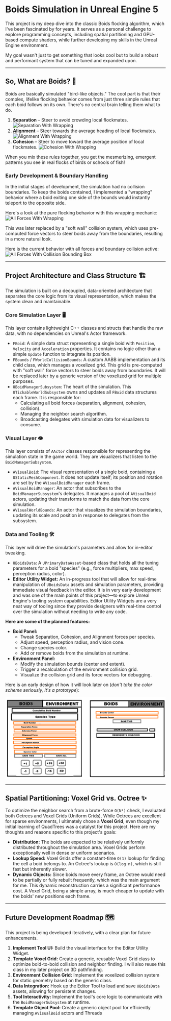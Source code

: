 # Boids Simulation in Unreal Engine 5

This project is my deep dive into the classic Boids flocking algorithm, which I've been fascinated by for years. It serves as a personal challenge to explore programming concepts, including spatial partitioning and GPU-based compute shaders, while further developing my skills in the Unreal Engine environment.

My goal wasn't just to get something that looks cool but to build a robust and performant system that can be tuned and expanded upon.

---

## So, What are Boids? 🤔

Boids are basically simulated "bird-like objects." The cool part is that their complex, lifelike flocking behavior comes from just three simple rules that each boid follows on its own. There's no central brain telling them what to do.

1.  **Separation** – Steer to avoid crowding local flockmates.
![Separation With Wrapping](Content/Assets/Github/Gifs/SeparationWithWrapping.gif)
2.  **Alignment** – Steer towards the average heading of local flockmates.
![Alignment With Wrapping](Content/Assets/Github/Gifs/AlignmentWithWrapping.gif)
3.  **Cohesion** – Steer to move toward the average position of local flockmates.
![Cohesion With Wrapping](Content/Assets/Github/Gifs/CohesionWithWrapping.gif)

When you mix these rules together, you get the mesmerizing, emergent patterns you see in real flocks of birds or schools of fish!

### Early Development & Boundary Handling

In the initial stages of development, the simulation had no collision boundaries. To keep the boids contained, I implemented a "wrapping" behavior where a boid exiting one side of the bounds would instantly teleport to the opposite side.

Here's a look at the pure flocking behavior with this wrapping mechanic:
![All Forces With Wrapping](Content/Assets/Github/Gifs/AllForcesWithWrapping.gif)

This was later replaced by a "soft wall" collision system, which uses pre-computed force vectors to steer boids away from the boundaries, resulting in a more natural look.

Here is the current behavior with all forces and boundary collision active:
![All Forces With Collision Bounding Box](Content/Assets/Github/Gifs/AllForcesWithCollision.gif)

---

## Project Architecture and Class Structure 🏗️

The simulation is built on a decoupled, data-oriented architecture that separates the core logic from its visual representation, which makes the system clean and maintainable.

### Core Simulation Layer 🖥️

This layer contains lightweight C++ classes and structs that handle the raw data, with no dependencies on Unreal's Actor framework.
* `FBoid`: A simple data struct representing a single boid with `Position`, `Velocity` and `Acceleration` properties. It contains no logic other than a simple `Update` function to integrate its position.
* `FBounds` / `FWorldCollisionBounds`: A custom AABB implementation and its child class, which manages a voxelized grid. This grid is pre-computed with "soft wall" force vectors to steer boids away from boundaries. It will be replaced later by a generic version of the voxelized grid for multiple purposes.
* `UBoidManagerSubsystem`: The heart of the simulation. This `UTickableWorldSubsystem` owns and updates all `FBoid` data structures each frame. It is responsible for:
    * Calculating all boid forces (separation, alignment, cohesion, collision).
    * Managing the neighbor search algorithm.
    * Broadcasting delegates with simulation data for visualizers to consume.

### Visual Layer 👁️

This layer consists of `AActor` classes responsible for representing the simulation state in the game world. They are visualizers that listen to the `BoidManagerSubsystem`.
* `AVisualBoid`: The visual representation of a single boid, containing a `UStaticMeshComponent`. It does not update itself; its position and rotation are set by the `AVisualBoidManager` each frame.
* `AVisualBoidManager`: An actor that subscribes to the `BoidManagerSubsystem`'s delegates. It manages a pool of `AVisualBoid` actors, updating their transforms to match the data from the core simulation.
* `AVisualWorldBounds`: An actor that visualizes the simulation boundaries, updating its scale and position in response to delegates from the subsystem.

### Data and Tooling 🛠️

This layer will drive the simulation's parameters and allow for in-editor tweaking.
* `UBoidsData`: A `UPrimaryDataAsset`-based class that holds all the tuning parameters for a boid "species" (e.g., force multipliers, max speed, perception radius, color).
* **Editor Utility Widget:** An in-progress tool that will allow for real-time manipulation of `UBoidsData` assets and simulation parameters, providing immediate visual feedback in the editor. It is in very early development and was one of the main points of this project—to explore Unreal Engine's tooling system capabilities. Editor Utility Widgets are a very neat way of tooling since they provide designers with real-time control over the simulation without needing to write any code.

**Here are some of the planned features:**
* **Boid Panel:**
    * Tweak Separation, Cohesion, and Alignment forces per species.
    * Adjust speed, perception radius, and vision cone.
    * Change species color.
    * Add or remove boids from the simulation at runtime.
* **Environment Panel:**
    * Modify the simulation bounds (center and extent).
    * Trigger a recalculation of the environment collision grid.
    * Visualize the collision grid and its force vectors for debugging.

Here is an early design of how it will look later on (*don't take the color scheme seriously, it's a prototype*):

![Tool Prototype](Content/Assets/Github/Images/BoidsToolPrototype.png)

---

## Spatial Partitioning: Voxel Grid vs. Octree ✨

To optimize the neighbor search from a brute-force `O(N²)` check, I evaluated both Octrees and Voxel Grids (Uniform Grids). While Octrees are excellent for sparse environments, I ultimately chose a **Voxel Grid**, even though my initial learning of QuadTrees was a catalyst for this project. Here are my thoughts and reasons specific to this project's goals:
* **Distribution:** The boids are expected to be relatively uniformly distributed throughout the simulation area. Voxel Grids perform exceptionally well in dense or uniform scenarios.
* **Lookup Speed:** Voxel Grids offer a constant-time `O(1)` lookup for finding the cell a boid belongs to. An Octree's lookup is `O(log n)`, which is still fast but inherently slower.
* **Dynamic Objects:** Since boids move every frame, an Octree would need to be partially or fully rebuilt frequently, which was the main argument for me. This dynamic reconstruction carries a significant performance cost. A Voxel Grid, being a simple array, is much cheaper to update with the boids' new positions each frame.

---

## Future Development Roadmap 🗺️

This project is being developed iteratively, with a clear plan for future enhancements.

1.  **Implement Tool UI:** Build the visual interface for the Editor Utility Widget.
2.  **Template Voxel Grid:** Create a generic, reusable Voxel Grid class to optimize boid-to-boid collision and neighbor finding. I will also reuse this class in my later project on 3D pathfinding.
3.  **Environment Collision Grid:** Implement the voxelized collision system for static geometry based on the generic class.
4.  **Data Integration:** Hook up the Editor Tool to load and save `UBoidsData` assets, allowing for persistent changes.
5.  **Tool Interactivity:** Implement the tool's core logic to communicate with the `BoidManagerSubsystem` at runtime.
6.  **Template Object Pool:** Create a generic object pool for efficiently managing `AVisualBoid` actors and Threads

